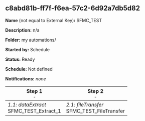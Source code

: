 ## c8abd81b-ff7f-f6ea-57c2-6d92a7db5d82

**Name** (not equal to External Key)**:** SFMC_TEST

**Description:** n/a

**Folder:** my automations/

**Started by:** Schedule

**Status:** Ready

**Schedule:** Not defined

**Notifications:** _none_


| Step 1<br>_<small>-</small>_ | Step 2<br>_<small>-</small>_ |
| --- | --- |
| _1.1: dataExtract_<br>SFMC_TEST_Extract_1 | _2.1: fileTransfer_<br>SFMC_TEST_FileTransfer |
